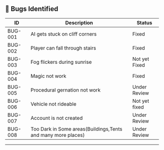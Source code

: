 ## 🐞 Bugs Identified

| ID   | Description                           | Status      |
|------|---------------------------------------|-------------|
| BUG-001 | AI gets stuck on cliff corners     | Fixed       |
| BUG-002 | Player can fall through stairs     | Fixed       |
| BUG-003 | Fog flickers during sunrise        | Not yet Fixed |
| BUG-004 | Magic not work       | Fixed |
| BUG-005 |Procedural gernation not work       | Under Review |
| BUG-006 | Vehicle not rideable | Not yet fixed |
| BUG-007 | Account is not created       | Under Review |
| BUG-008 | Too Dark in Some areas(Buildings,Tents and many more places)        | Under Review |

---

